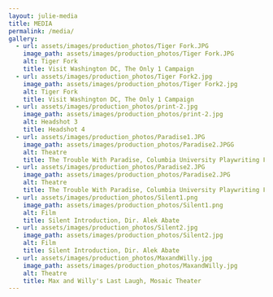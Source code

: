 ```yaml
---
layout: julie-media
title: MEDIA
permalink: /media/
gallery: 
  - url: assets/images/production_photos/Tiger Fork.JPG
    image_path: assets/images/production_photos/Tiger Fork.JPG
    alt: Tiger Fork
    title: Visit Washington DC, The Only 1 Campaign
  - url: assets/images/production_photos/Tiger Fork2.jpg
    image_path: assets/images/production_photos/Tiger Fork2.jpg
    alt: Tiger Fork
    title: Visit Washington DC, The Only 1 Campaign
  - url: assets/images/production_photos/print-2.jpg
    image_path: assets/images/production_photos/print-2.jpg
    alt: Headshot 3
    title: Headshot 4
  - url: assets/images/production_photos/Paradise1.JPG
    image_path: assets/images/production_photos/Paradise2.JPGG
    alt: Theatre
    title: The Trouble With Paradise, Columbia University Playwriting Festival
  - url: assets/images/production_photos/Paradise2.JPG
    image_path: assets/images/production_photos/Paradise2.JPG
    alt: Theatre
    title: The Trouble With Paradise, Columbia University Playwriting Festival
  - url: assets/images/production_photos/Silent1.png
    image_path: assets/images/production_photos/Silent1.png
    alt: Film
    title: Silent Introduction, Dir. Alek Abate
  - url: assets/images/production_photos/Silent2.jpg
    image_path: assets/images/production_photos/Silent2.jpg
    alt: Film
    title: Silent Introduction, Dir. Alek Abate
  - url: assets/images/production_photos/MaxandWilly.jpg
    image_path: assets/images/production_photos/MaxandWilly.jpg
    alt: Theatre
    title: Max and Willy's Last Laugh, Mosaic Theater
---
```

